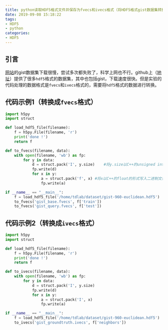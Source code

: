 ```yaml
---
title: python读取HDF5格式文件并保存为fvecs和ivecs格式（将HDF5格式gist数据集转换为fvecs和ivecs格式）
date: 2019-09-08 15:18:22
tags:
- HDF5
- python
categories:
- HDF5
---
```


## 引言

[网站](http://corpus-texmex.irisa.fr/)的gist数据集下载很慢，尝试多次都失败了，科学上网也不行。github上（[地址](https://github.com/erikbern/ann-benchmarks/)）提供了很多`hdf5`格式的数据集，其中也包括gist，下载速度很快。但是实验的代码处理的数据格式是`fvecs`和`ivecs`格式的，需要将`hdf5`格式的数据进行转换。

## 代码示例1（转换成`fvecs`格式）

```python
import h5py
import struct

def load_hdf5_file(filename):
    f = h5py.File(filename, 'r')
    print('done !')
    return f

def to_fvecs(filename, data):
    with open(filename, 'wb') as fp:
        for y in data:
            d = struct.pack('I', y.size)	#将y.size以C++的unsigned int的形式写入二进制文件
            fp.write(d)
            for x in y:
                a = struct.pack('f', x)	#将x以C++的float的形式写入二进制文件
                fp.write(a)

if __name__ == "__main__":
    f = load_hdf5_file('/home/tdlab/dataset/gist-960-euclidean.hdf5')
    to_fvecs('gist_base.fvecs', f['train'])
    to_fvecs('gist_query.fvecs', f['test'])
```

## 代码示例2（转换成`ivecs`格式）

```python
import h5py
import struct

def load_hdf5_file(filename):
    f = h5py.File(filename, 'r')
    print('done !')
    return f

def to_ivecs(filename, data):
    with open(filename, 'wb') as fp:
        for y in data:
            d = struct.pack('I', y.size)
            fp.write(d)
            for x in y:
                a = struct.pack('I', x)
                fp.write(a)

if __name__ == "__main__":
    f = load_hdf5_file('/home/tdlab/dataset/gist-960-euclidean.hdf5')
    to_ivecs('gist_groundtruth.ivecs', f['neighbors'])
```